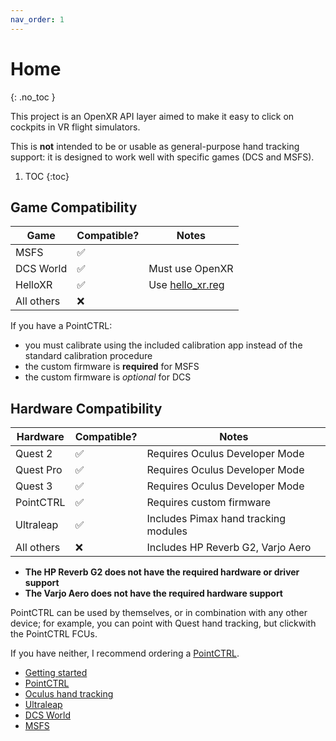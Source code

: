 ```yaml
---
nav_order: 1
---
```

# Home
{: .no_toc }

This project is an OpenXR API layer aimed to make it easy to click on cockpits in VR flight simulators.

This is **not** intended to be or usable as general-purpose hand tracking support: it is designed to work well with specific games (DCS and MSFS).

1. TOC
{:toc}

## Game Compatibility

| Game | Compatible? | Notes |
|------|-------------|-------|
| MSFS | ✅ | |
| DCS World | ✅ | Must use OpenXR |
| HelloXR | ✅ | Use [hello_xr.reg] |
| All others | ❌ | |

If you have a PointCTRL:
- you must calibrate using the included calibration app instead of the standard calibration procedure
- the custom firmware is **required** for MSFS
- the custom firmware is *optional* for DCS

## Hardware Compatibility

| Hardware | Compatible? | Notes |
|--------------|-------------------|----|
| Quest 2      | ✅ | Requires Oculus Developer Mode |
| Quest Pro    | ✅ | Requires Oculus Developer Mode |
| Quest 3      | ✅ | Requires Oculus Developer Mode |
| PointCTRL    | ✅ | Requires custom firmware |
| Ultraleap    | ✅ | Includes Pimax hand tracking modules |
| All others   | ❌ | Includes HP Reverb G2, Varjo Aero |

- **The HP Reverb G2 does not have the required hardware or driver support**
- **The Varjo Aero does not have the required hardware support**

PointCTRL can be used by themselves, or in combination with any other device; for example, you can point with Quest hand tracking, but clickwith the PointCTRL FCUs.

If you have neither, I recommend ordering a [PointCTRL].


- [Getting started](getting-started.md)
- [PointCTRL](hardware/pointctrl/README.md)
- [Oculus hand tracking](hardware/oculus-hand-tracking/README.md)
- [Ultraleap](hardware/ultraleap/README.md)
- [DCS World](games/dcs-world/README.md)
- [MSFS](games/msfs/README.md)


[OpenComposite]: https://gitlab.com/znixian/OpenOVR/-/tree/openxr#downloading-and-installation
[`XR_FB_hand_tracking_aim`]: https://registry.khronos.org/OpenXR/specs/1.0/html/xrspec.html#XR_FB_hand_tracking_aim
[`XR_EXT_hand_tracking`]: https://registry.khronos.org/OpenXR/specs/1.0/html/xrspec.html#XR_EXT_hand_tracking
[PointCTRL]: https://pointctrl.com/
[hello_xr.reg]: https://github.com/fredemmott/HTCC/blob/master/reg/hello_xr.reg